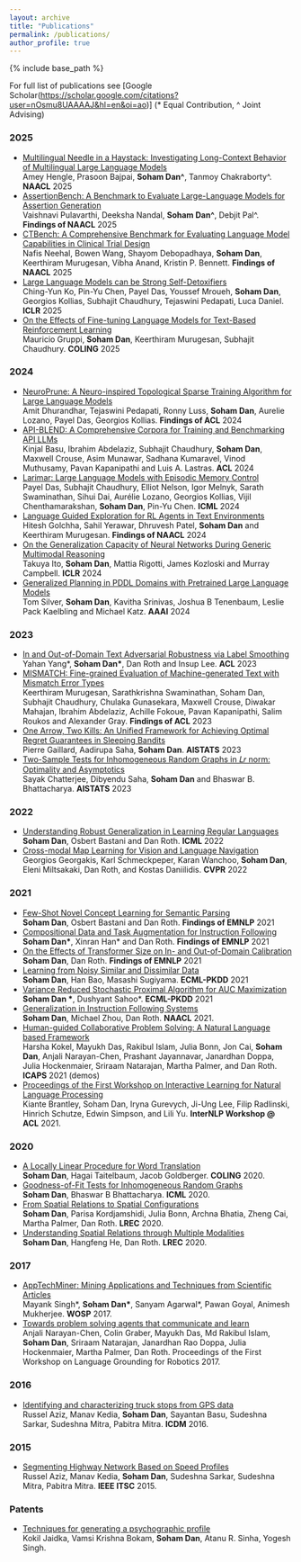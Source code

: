 ```yaml
---
layout: archive
title: "Publications"
permalink: /publications/
author_profile: true
---
```


{% include base_path %}

For full list of publications see [Google Scholar(https://scholar.google.com/citations?user=nOsmu8UAAAAJ&hl=en&oi=ao)] (\* Equal Contribution, \^ Joint Advising)

### 2025
* [Multilingual Needle in a Haystack: Investigating Long-Context Behavior of Multilingual Large Language Models]()<br/> Amey Hengle, Prasoon Bajpai, **Soham Dan\^**, Tanmoy Chakraborty\^. **NAACL** 2025
* [AssertionBench: A Benchmark to Evaluate Large-Language Models for Assertion Generation
](https://arxiv.org/pdf/2406.18627) <br/> Vaishnavi Pulavarthi, Deeksha Nandal, **Soham Dan\^**, Debjit Pal\^. **Findings of NAACL** 2025
* [CTBench: A Comprehensive Benchmark for Evaluating Language Model Capabilities in Clinical Trial Design](https://arxiv.org/pdf/2406.17888) <br/> Nafis Neehal, Bowen Wang, Shayom Debopadhaya, **Soham Dan**, Keerthiram Murugesan, Vibha Anand, Kristin P. Bennett. **Findings of NAACL** 2025
* [Large Language Models can be Strong Self-Detoxifiers](https://arxiv.org/pdf/2410.03818) <br/> Ching-Yun Ko, Pin-Yu Chen, Payel Das, Youssef Mroueh, **Soham Dan**, Georgios Kollias, Subhajit Chaudhury, Tejaswini Pedapati, Luca Daniel. **ICLR** 2025
* [On the Effects of Fine-tuning Language Models for Text-Based Reinforcement Learning](https://arxiv.org/pdf/2404.10174.pdf) <br/> Mauricio Gruppi, **Soham Dan**, Keerthiram Murugesan, Subhajit Chaudhury. **COLING** 2025

### 2024

* [NeuroPrune: A Neuro-inspired Topological Sparse Training Algorithm for Large Language Models](https://arxiv.org/pdf/2404.01306.pdf) <br/> Amit Dhurandhar, Tejaswini Pedapati, Ronny Luss, **Soham Dan**, Aurelie Lozano, Payel Das, Georgios Kollias. **Findings of ACL** 2024
* [API-BLEND: A Comprehensive Corpora for Training and Benchmarking API LLMs](https://arxiv.org/pdf/2402.15491.pdf) <br/> Kinjal Basu, Ibrahim Abdelaziz, Subhajit Chaudhury, **Soham Dan**, Maxwell Crouse, Asim Munawar, Sadhana Kumaravel, Vinod Muthusamy, Pavan Kapanipathi and Luis A. Lastras. **ACL** 2024
* [Larimar: Large Language Models with Episodic Memory Control](https://arxiv.org/pdf/2403.11901.pdf) <br/> Payel Das, Subhajit Chaudhury, Elliot Nelson, Igor Melnyk, Sarath Swaminathan, Sihui Dai, Aurélie Lozano, Georgios Kollias, Vijil Chenthamarakshan, **Soham Dan**, Pin-Yu Chen. **ICML** 2024
* [Language Guided Exploration for RL Agents in Text Environments](https://arxiv.org/pdf/2403.03141.pdf) <br/> Hitesh Golchha, Sahil Yerawar, Dhruvesh Patel, **Soham Dan** and Keerthiram Murugesan. **Findings of NAACL** 2024
* [On the Generalization Capacity of Neural Networks During Generic Multimodal Reasoning](https://arxiv.org/pdf/2401.15030.pdf) <br/> Takuya Ito, **Soham Dan**, Mattia Rigotti, James Kozloski and Murray Campbell. **ICLR** 2024
* [Generalized Planning in PDDL Domains with Pretrained Large Language Models](https://arxiv.org/pdf/2401.15030.pdf) <br/> Tom Silver, **Soham Dan**, Kavitha Srinivas, Joshua B Tenenbaum, Leslie Pack Kaelbling and Michael Katz. **AAAI** 2024

### 2023
* [In and Out-of-Domain Text Adversarial Robustness via Label Smoothing](https://arxiv.org/pdf/2212.10258.pdf) <br/> Yahan Yang\*, **Soham Dan\***, Dan Roth and Insup Lee. **ACL** 2023
* [MISMATCH: Fine-grained Evaluation of Machine-generated Text
with Mismatch Error Types](https://arxiv.org/pdf/2306.10452.pdf) <br/> Keerthiram Murugesan, Sarathkrishna Swaminathan, Soham Dan, Subhajit Chaudhury, Chulaka Gunasekara, Maxwell Crouse, Diwakar Mahajan, Ibrahim Abdelaziz, Achille Fokoue, Pavan Kapanipathi, Salim Roukos and Alexander Gray. **Findings of ACL** 2023
* [One Arrow, Two Kills: An Unified Framework for Achieving Optimal Regret Guarantees in Sleeping Bandits](https://arxiv.org/pdf/2210.14998.pdf) <br/> Pierre Gaillard, Aadirupa Saha, **Soham Dan**. **AISTATS** 2023
* [Two-Sample Tests for Inhomogeneous Random Graphs in 𝐿𝑟 norm: Optimality and Asymptotics]() <br/> Sayak Chatterjee, Dibyendu Saha, **Soham Dan** and Bhaswar B. Bhattacharya. **AISTATS** 2023



### 2022
* [Understanding Robust Generalization in Learning Regular Languages](https://arxiv.org/pdf/2202.09717.pdf) <br/> **Soham Dan**, Osbert Bastani and Dan Roth. **ICML** 2022
* [Cross-modal Map Learning for Vision and Language Navigation](https://arxiv.org/pdf/2203.05137v1.pdf) <br/> Georgios Georgakis, Karl Schmeckpeper, Karan Wanchoo, **Soham Dan**, Eleni Miltsakaki, Dan Roth, and Kostas Daniilidis. **CVPR** 2022

### 2021
* [Few-Shot Novel Concept Learning for Semantic Parsing](https://aclanthology.org/2021.findings-emnlp.177.pdf) <br/> **Soham Dan**, Osbert Bastani and Dan Roth. **Findings of EMNLP** 2021
* [Compositional Data and Task Augmentation for Instruction Following](https://aclanthology.org/2021.findings-emnlp.178.pdf) <br/> **Soham Dan\***, Xinran Han\* and Dan Roth. **Findings of EMNLP** 2021
* [On the Effects of Transformer Size on In- and Out-of-Domain Calibration](https://aclanthology.org/2021.findings-emnlp.180.pdf) <br/> **Soham Dan**, Dan Roth. **Findings of EMNLP** 2021
* [Learning from Noisy Similar and Dissimilar Data](https://2021.ecmlpkdd.org/wp-content/uploads/2021/07/sub_303.pdf)<br/> **Soham Dan**, Han Bao, Masashi Sugiyama. **ECML-PKDD** 2021
* [Variance Reduced Stochastic Proximal Algorithm for AUC Maximization](https://2021.ecmlpkdd.org/wp-content/uploads/2021/07/sub_306.pdf)<br/> **Soham Dan \***, Dushyant Sahoo\*. **ECML-PKDD** 2021
* [Generalization in Instruction Following Systems](https://www.aclweb.org/anthology/2021.naacl-main.76.pdf) <br/>**Soham Dan**, Michael Zhou, Dan Roth. **NAACL** 2021.
* [Human-guided Collaborative Problem Solving: A Natural Language based Framework](https://icaps21.icaps-conference.org/demos/demos/375.pdf) <br/> Harsha Kokel, Mayukh Das, Rakibul Islam, Julia Bonn, Jon Cai, **Soham Dan**, Anjali Narayan-Chen, Prashant Jayannavar, Janardhan Doppa, Julia Hockenmaier, Sriraam Natarajan, Martha Palmer, and Dan Roth. **ICAPS** 2021 (demos)
* [Proceedings of the First Workshop on Interactive Learning for Natural Language Processing](https://aclanthology.org/2021.internlp-1.0.pdf) <br/> Kiante Brantley, Soham Dan, Iryna Gurevych, Ji-Ung Lee, Filip Radlinski, Hinrich Schutze, Edwin Simpson, and Lili Yu. **InterNLP Workshop @ ACL** 2021.

### 2020
* [A Locally Linear Procedure for Word Translation ](https://www.aclweb.org/anthology/2020.coling-main.528.pdf) <br/>**Soham Dan**, Hagai Taitelbaum, Jacob Goldberger. **COLING** 2020.
* [Goodness-of-Fit Tests for Inhomogeneous Random Graphs](http://proceedings.mlr.press/v119/dan20a/dan20a.pdf) <br/>
**Soham Dan**, Bhaswar B Bhattacharya. **ICML** 2020. 
* [From Spatial Relations to Spatial Configurations](https://www.aclweb.org/anthology/2020.lrec-1.717.pdf)<br/> **Soham Dan**, Parisa Kordjamshidi, Julia Bonn, Archna Bhatia, Zheng Cai, Martha Palmer, Dan Roth. **LREC** 2020.
* [Understanding Spatial Relations through Multiple Modalities](https://www.aclweb.org/anthology/2020.lrec-1.288.pdf)<br/> **Soham Dan**, Hangfeng He, Dan Roth. **LREC** 2020.

### 2017

* [AppTechMiner: Mining Applications and Techniques from Scientific Articles](https://dl.acm.org/doi/abs/10.1145/3127526.3127527)<br/> Mayank Singh\*, **Soham Dan\***, Sanyam Agarwal\*, Pawan Goyal, Animesh Mukherjee. **WOSP** 2017.
* [Towards problem solving agents that communicate and learn](https://www.aclweb.org/anthology/W17-2812.pdf)<br/>Anjali Narayan-Chen, Colin Graber, Mayukh Das, Md Rakibul Islam, **Soham Dan**, Sriraam Natarajan, Janardhan Rao Doppa, Julia Hockenmaier, Martha Palmer, Dan Roth. Proceedings of the First Workshop on Language Grounding for Robotics 2017.

### 2016
* [Identifying and characterizing truck stops from GPS data](https://link.springer.com/chapter/10.1007/978-3-319-41561-1_13)<br/>Russel Aziz, Manav Kedia, **Soham Dan**, Sayantan Basu, Sudeshna Sarkar, Sudeshna Mitra, Pabitra Mitra. **ICDM** 2016.

### 2015
* [Segmenting Highway Network Based on Speed Profiles](https://ieeexplore.ieee.org/abstract/document/7313562)<br/>Russel Aziz, Manav Kedia, **Soham Dan**, Sudeshna Sarkar, Sudeshna Mitra, Pabitra Mitra. **IEEE ITSC** 2015.

### Patents
* [Techniques for generating a psychographic profile](https://patents.google.com/patent/US20170270544A1/en)<br/>Kokil Jaidka, Vamsi Krishna Bokam, **Soham Dan**, Atanu R. Sinha, Yogesh Singh.

